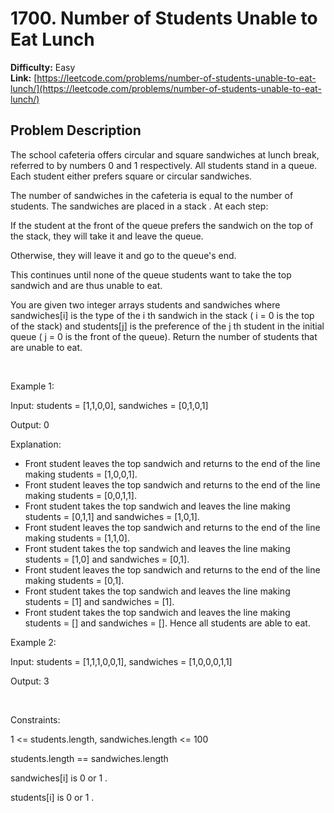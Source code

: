 # 1700. Number of Students Unable to Eat Lunch

**Difficulty:** Easy  
**Link:** [https://leetcode.com/problems/number-of-students-unable-to-eat-lunch/](https://leetcode.com/problems/number-of-students-unable-to-eat-lunch/)

## Problem Description

The school cafeteria offers circular and square sandwiches at lunch break, referred to by numbers 
0
 and 
1
 respectively. All students stand in a queue. Each student either prefers square or circular sandwiches.


The number of sandwiches in the cafeteria is equal to the number of students. The sandwiches are placed in a 
stack
. At each step:




If the student at the front of the queue 
prefers
 the sandwich on the top of the stack, they will 
take it
 and leave the queue.


Otherwise, they will 
leave it
 and go to the queue's end.




This continues until none of the queue students want to take the top sandwich and are thus unable to eat.


You are given two integer arrays 
students
 and 
sandwiches
 where 
sandwiches[i]
 is the type of the 
i
​​​​​​th
 sandwich in the stack (
i = 0
 is the top of the stack) and 
students[j]
 is the preference of the 
j
​​​​​​th
 student in the initial queue (
j = 0
 is the front of the queue). Return 
the number of students that are unable to eat.


 


Example 1:




Input:
 students = [1,1,0,0], sandwiches = [0,1,0,1]

Output:
 0
 
Explanation:

- Front student leaves the top sandwich and returns to the end of the line making students = [1,0,0,1].
- Front student leaves the top sandwich and returns to the end of the line making students = [0,0,1,1].
- Front student takes the top sandwich and leaves the line making students = [0,1,1] and sandwiches = [1,0,1].
- Front student leaves the top sandwich and returns to the end of the line making students = [1,1,0].
- Front student takes the top sandwich and leaves the line making students = [1,0] and sandwiches = [0,1].
- Front student leaves the top sandwich and returns to the end of the line making students = [0,1].
- Front student takes the top sandwich and leaves the line making students = [1] and sandwiches = [1].
- Front student takes the top sandwich and leaves the line making students = [] and sandwiches = [].
Hence all students are able to eat.



Example 2:




Input:
 students = [1,1,1,0,0,1], sandwiches = [1,0,0,0,1,1]

Output:
 3



 


Constraints:




1 <= students.length, sandwiches.length <= 100


students.length == sandwiches.length


sandwiches[i]
 is 
0
 or 
1
.


students[i]
 is 
0
 or 
1
.




